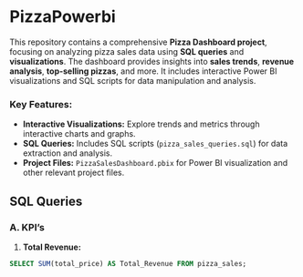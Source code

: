 # PizzaPowerbi
This repository contains a comprehensive **Pizza Dashboard project**, focusing on analyzing pizza sales data using **SQL queries** and **visualizations**. 
The dashboard provides insights into **sales trends**, **revenue analysis**, **top-selling pizzas**, and more. 
It includes interactive Power BI visualizations and SQL scripts for data manipulation and analysis.

### Key Features:
- **Interactive Visualizations:** Explore trends and metrics through interactive charts and graphs.
- **SQL Queries:** Includes SQL scripts (`pizza_sales_queries.sql`) for data extraction and analysis.
- **Project Files:** `PizzaSalesDashboard.pbix` for Power BI visualization and other relevant project files.


## SQL Queries

### A. KPI’s

1. **Total Revenue:**
```sql
SELECT SUM(total_price) AS Total_Revenue FROM pizza_sales;


